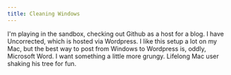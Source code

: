 ```yaml
---
title: Cleaning Windows
---
```


I'm playing in the sandbox, checking out Github as a host for a blog. I have Uncorrected, which is hosted via Wordpress. I like this setup a lot on my Mac, but the best way to post from Windows to Wordpress is, oddly, Microsoft Word. I want something a little more grungy. Lifelong Mac user shaking his tree for fun.
